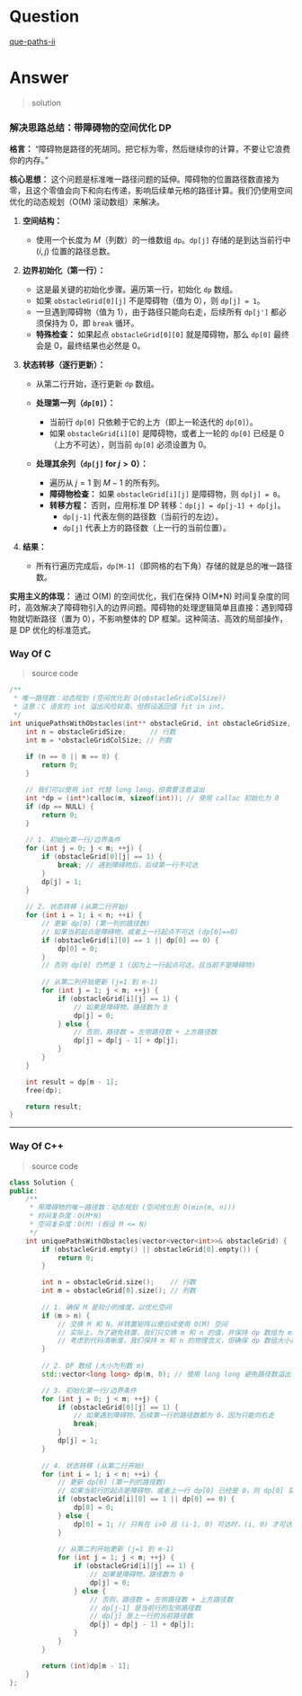 # Question

[que-paths-ii](https://leetcode.cn/problems/unique-paths-ii/)



# Answer

> solution

### **解决思路总结：带障碍物的空间优化 DP**

**格言：** “障碍物是路径的死胡同。把它标为零，然后继续你的计算，不要让它浪费你的内存。”

**核心思想：**
这个问题是标准唯一路径问题的延伸。障碍物的位置路径数直接为零，且这个零值会向下和向右传递，影响后续单元格的路径计算。我们仍使用空间优化的动态规划（O(M) 滚动数组）来解决。

1.  **空间结构：**
    *   使用一个长度为 $M$（列数）的一维数组 `dp`。`dp[j]` 存储的是到达当前行中 $(i, j)$ 位置的路径总数。

2.  **边界初始化（第一行）：**
    *   这是最关键的初始化步骤。遍历第一行，初始化 `dp` 数组。
    *   如果 `obstacleGrid[0][j]` 不是障碍物（值为 0），则 `dp[j] = 1`。
    *   一旦遇到障碍物（值为 1），由于路径只能向右走，后续所有 `dp[j']` 都必须保持为 0，即 `break` 循环。
    *   **特殊检查：** 如果起点 `obstacleGrid[0][0]` 就是障碍物，那么 `dp[0]` 最终会是 0，最终结果也必然是 0。

3.  **状态转移（逐行更新）：**
    *   从第二行开始，逐行更新 `dp` 数组。

    *   **处理第一列（`dp[0]`）：**
        *   当前行 `dp[0]` 只依赖于它的上方（即上一轮迭代的 `dp[0]`）。
        *   如果 `obstacleGrid[i][0]` 是障碍物，或者上一轮的 `dp[0]` 已经是 0（上方不可达），则当前 `dp[0]` 必须设置为 0。

    *   **处理其余列（`dp[j]` for $j > 0$）：**
        *   遍历从 $j=1$ 到 $M-1$ 的所有列。
        *   **障碍物检查：** 如果 `obstacleGrid[i][j]` 是障碍物，则 `dp[j] = 0`。
        *   **转移方程：** 否则，应用标准 DP 转移：`dp[j] = dp[j-1] + dp[j]`。
            *   `dp[j-1]` 代表左侧的路径数（当前行的左边）。
            *   `dp[j]` 代表上方的路径数（上一行的当前位置）。

4.  **结果：**
    *   所有行遍历完成后，`dp[M-1]`（即网格的右下角）存储的就是总的唯一路径数。

**实用主义的体现：**
通过 O(M) 的空间优化，我们在保持 O(M*N) 时间复杂度的同时，高效解决了障碍物引入的边界问题。障碍物的处理逻辑简单且直接：遇到障碍物就切断路径（置为 0），不影响整体的 DP 框架。这种简洁、高效的局部操作，是 DP 优化的标准范式。

### Way Of C

> source code

```c
/**
 * 唯一路径数：动态规划 (空间优化到 O(obstacleGridColSize))
 * 注意：C 语言的 int 溢出风险较高，但假设返回值 fit in int。
 */
int uniquePathsWithObstacles(int** obstacleGrid, int obstacleGridSize, int* obstacleGridColSize) {
    int n = obstacleGridSize;      // 行数
    int m = *obstacleGridColSize; // 列数
    
    if (n == 0 || m == 0) {
        return 0;
    }

    // 我们可以使用 int 代替 long long，但需要注意溢出
    int *dp = (int*)calloc(m, sizeof(int)); // 使用 calloc 初始化为 0
    if (dp == NULL) {
        return 0;
    }
    
    // 1. 初始化第一行/边界条件
    for (int j = 0; j < m; ++j) {
        if (obstacleGrid[0][j] == 1) {
            break; // 遇到障碍物后，后续第一行不可达
        }
        dp[j] = 1;
    }
    
    // 2. 状态转移 (从第二行开始)
    for (int i = 1; i < n; ++i) {
        // 更新 dp[0] (第一列的路径数)
        // 如果当前起点是障碍物，或者上一行起点不可达 (dp[0]==0)
        if (obstacleGrid[i][0] == 1 || dp[0] == 0) {
            dp[0] = 0;
        } 
        // 否则 dp[0] 仍然是 1 (因为上一行起点可达，且当前不是障碍物)
        
        // 从第二列开始更新 (j=1 到 m-1)
        for (int j = 1; j < m; ++j) {
            if (obstacleGrid[i][j] == 1) {
                // 如果是障碍物，路径数为 0
                dp[j] = 0;
            } else {
                // 否则，路径数 = 左侧路径数 + 上方路径数
                dp[j] = dp[j - 1] + dp[j];
            }
        }
    }

    int result = dp[m - 1];
    free(dp); 

    return result;
}
```

---

### Way Of C++

> source code

```c++
class Solution {
public:
    /**
     * 带障碍物的唯一路径数：动态规划 (空间优化到 O(min(m, n)))
     * 时间复杂度：O(M*N)
     * 空间复杂度：O(M) (假设 M <= N)
     */
    int uniquePathsWithObstacles(vector<vector<int>>& obstacleGrid) {
        if (obstacleGrid.empty() || obstacleGrid[0].empty()) {
            return 0;
        }

        int n = obstacleGrid.size();    // 行数
        int m = obstacleGrid[0].size(); // 列数
        
        // 1. 确保 M 是较小的维度，以优化空间
        if (m > n) {
            // 交换 M 和 N，并转置矩阵以便后续使用 O(M) 空间
            // 实际上，为了避免转置，我们只交换 m 和 n 的值，并保持 dp 数组为 min(行, 列)
            // 考虑到代码清晰度，我们保持 m 和 n 的物理含义，但确保 dp 数组大小是 min(m, n)
        }
        
        // 2. DP 数组 (大小为列数 m)
        std::vector<long long> dp(m, 0); // 使用 long long 避免路径数溢出 (虽然 int 在 LeetCode 约束下可能够用)

        // 3. 初始化第一行/边界条件
        for (int j = 0; j < m; ++j) {
            if (obstacleGrid[0][j] == 1) {
                // 如果遇到障碍物，后续第一行的路径数都为 0，因为只能向右走
                break; 
            }
            dp[j] = 1;
        }
        
        // 4. 状态转移 (从第二行开始)
        for (int i = 1; i < n; ++i) {
            // 更新 dp[0] (第一列的路径数)
            // 如果当前行的起点是障碍物，或者上一行 dp[0] 已经是 0，则 dp[0] 变为 0
            if (obstacleGrid[i][0] == 1 || dp[0] == 0) {
                dp[0] = 0;
            } else {
                dp[0] = 1; // 只有在 i>0 且 (i-1, 0) 可达时，(i, 0) 才可达
            }
            
            // 从第二列开始更新 (j=1 到 m-1)
            for (int j = 1; j < m; ++j) {
                if (obstacleGrid[i][j] == 1) {
                    // 如果是障碍物，路径数为 0
                    dp[j] = 0;
                } else {
                    // 否则，路径数 = 左侧路径数 + 上方路径数
                    // dp[j-1] 是当前行的左侧路径数
                    // dp[j] 是上一行的当前路径数
                    dp[j] = dp[j - 1] + dp[j];
                }
            }
        }

        return (int)dp[m - 1];
    }
};
```
